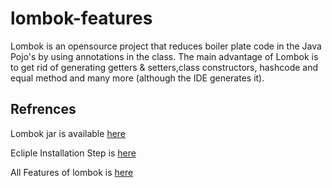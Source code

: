 # lombok-features

Lombok is an opensource project that reduces boiler plate code in the Java Pojo's by using annotations in the class. The main advantage of Lombok is to get rid of generating getters & setters,class constructors, hashcode and equal method and many more (although the IDE generates it).

## Refrences

Lombok jar is available [here](https://projectlombok.org/download)

Ecliple Installation Step is [here](https://wiki.onap.org/display/DW/Lombok)

All Features of lombok is [here](https://projectlombok.org/features/all)
